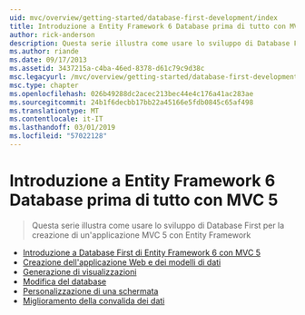 ```yaml
---
uid: mvc/overview/getting-started/database-first-development/index
title: Introduzione a Entity Framework 6 Database prima di tutto con MVC 5 | Microsoft Docs
author: rick-anderson
description: Questa serie illustra come usare lo sviluppo di Database First per la creazione di un'applicazione MVC 5 con Entity Framework
ms.author: riande
ms.date: 09/17/2013
ms.assetid: 3437215a-c4ba-46ed-8378-d61c79c9d38c
msc.legacyurl: /mvc/overview/getting-started/database-first-development
msc.type: chapter
ms.openlocfilehash: 026b49288dc2acec213bec44e4c176a41ac283ae
ms.sourcegitcommit: 24b1f6decbb17bb22a45166e5fdb0845c65af498
ms.translationtype: MT
ms.contentlocale: it-IT
ms.lasthandoff: 03/01/2019
ms.locfileid: "57022128"
---
```

<a name="getting-started-with-entity-framework-6-database-first-using-mvc-5"></a>Introduzione a Entity Framework 6 Database prima di tutto con MVC 5
====================
> Questa serie illustra come usare lo sviluppo di Database First per la creazione di un'applicazione MVC 5 con Entity Framework


- [Introduzione a Database First di Entity Framework 6 con MVC 5](setting-up-database.md)
- [Creazione dell'applicazione Web e dei modelli di dati](creating-the-web-application.md)
- [Generazione di visualizzazioni](generating-views.md)
- [Modifica del database](changing-the-database.md)
- [Personalizzazione di una schermata](customizing-a-view.md)
- [Miglioramento della convalida dei dati](enhancing-data-validation.md)
